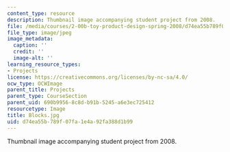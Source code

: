 ```yaml
---
content_type: resource
description: Thumbnail image accompanying student project from 2008.
file: /media/courses/2-00b-toy-product-design-spring-2008/d74ea55b789f07fa1e4a92fa388d1b99_Blocks.jpg
file_type: image/jpeg
image_metadata:
  caption: ''
  credit: ''
  image-alt: ''
learning_resource_types:
- Projects
license: https://creativecommons.org/licenses/by-nc-sa/4.0/
ocw_type: OCWImage
parent_title: Projects
parent_type: CourseSection
parent_uid: 690b9956-8c8d-b91b-5245-a6e3ec725412
resourcetype: Image
title: Blocks.jpg
uid: d74ea55b-789f-07fa-1e4a-92fa388d1b99
---
```

Thumbnail image accompanying student project from 2008.